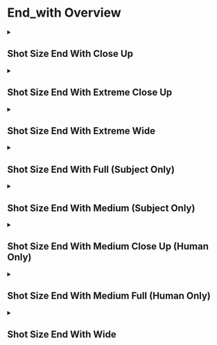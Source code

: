 # End_with Overview

<details>
<summary><h2>Shot Size End With Close Up</h2></summary>


<h3>🔵 Label Name:</h3>
<code>shot_size_end_with_close_up</code>


<h3>📖 Definition:</h3>
Does the video end with a close-up shot that highlights a distinct part of the subject while maintaining context?

<details>
<summary><h4> Question (Definition)</h4></summary>

</details>

<details>
<summary><h4> Alternative Question</h4></summary>

- Does the video close with a close-up shot focusing on a subject’s prominent feature?

- Is the last shot a close-up shot where the subject fills most of the frame?

- Does the video finish with a close-up shot capturing a key detail of the subject?

- Is the closing shot a close-up where a subject’s face, hands, or another defining feature is visible?

- Does the final shot show a close-up view with minimal surrounding context?

- Is the last shot a close-up that highlights intricate features?

- Does the video end with a shot where the subject takes up nearly the entire frame?

- Is the last frame a close-up that isolates a fine detail of the subject?

- Does the video conclude with a close-up framing a small portion of a subject?

- Is the final shot a tight and detailed view of an object or subject’s feature?

</details>

<details>
<summary><h4> Prompt (Definition)</h4></summary>

- A video that ends with a close-up shot, highlighting a distinct part of the subject while maintaining context.

</details>

<details>
<summary><h4> Alternative Prompt</h4></summary>

- The video ends with a close-up shot where the subject's defining features fill most of the frame.

- The video closes with a close-up shot emphasizing a specific detail of the subject.

- The last shot of the video is a close-up, providing a tight yet identifiable framing.

- The closing shot includes a close-up view of a subject’s face, hands, or a recognizable object.

- The final shot of the video is a close-up, ensuring key details are in focus.

- A shot that captures a subject closely while maintaining enough surrounding information.

- A video where the subject occupies 50%-100% of the frame while keeping identifiable context.

- A shot where the subject’s defining features remain prominent within the frame.

- A video ending with a close-up shot that enhances the subject’s presence on screen.

- A cinematic close-up shot that ensures the focus remains on the subject's key details.

</details>

<h4>🟢 Positive:</h4>
<code>self.shot_size_info['end'] == 'close_up'</code>

<h4>🔴 Negative:</h4>
<code>self.shot_size_info['end'] not in ['close_up', 'unknown']</code>

</details>

<details>
<summary><h2>Shot Size End With Extreme Close Up</h2></summary>


<h3>🔵 Label Name:</h3>
<code>shot_size_end_with_extreme_close_up</code>


<h3>📖 Definition:</h3>
Does the video end with an extreme close-up shot that isolates a very small detail of the subject or scene?

<details>
<summary><h4> Question (Definition)</h4></summary>

</details>

<details>
<summary><h4> Alternative Question</h4></summary>

- Does the video close with an extreme close-up shot focusing on a tiny detail?

- Is the last shot an extreme close-up shot capturing an isolated part of the subject?

- Does the video finish with an extreme close-up emphasizing texture or fine details?

- Is the closing shot an extreme close-up where only a small portion of the subject is visible?

- Does the final shot show an extreme close-up view with minimal surrounding context?

- Is the last shot an extreme close-up that highlights intricate features?

- Does the video end with a shot where the subject takes up nearly the entire frame?

- Is the last frame an extreme close-up that isolates a fine detail of the subject?

- Does the video close with an extreme close-up framing a small portion of a subject?

- Is the final shot a tight and detailed view of an object or subject’s feature?

</details>

<details>
<summary><h4> Prompt (Definition)</h4></summary>

- A video that ends with an extreme close-up shot, isolating a very small detail of the subject or scene.

</details>

<details>
<summary><h4> Alternative Prompt</h4></summary>

- The video ends with an extreme close-up shot capturing a tiny feature of the subject.

- The video closes with an extreme close-up shot emphasizing small details.

- The last shot of the video is an extreme close-up focusing on intricate textures.

- The closing shot is an extreme close-up, making the subject’s details highly prominent.

- The final shot of the video is an extreme close-up with minimal surrounding context.

- A shot that frames only a tiny part of the subject, emphasizing detail over broader context.

- A video where the subject takes up nearly 100% of the frame, isolating a fine feature.

- A shot where a minuscule portion of the subject is visible, creating an extreme close-up view.

- A video ending with a narrow field of view focusing intensely on a small subject detail.

- A cinematic extreme close-up shot that enhances the subject’s fine textures or intricate elements.

</details>

<h4>🟢 Positive:</h4>
<code>self.shot_size_info['end'] == 'extreme_close_up'</code>

<h4>🔴 Negative:</h4>
<code>self.shot_size_info['end'] not in ['extreme_close_up', 'unknown']</code>

</details>

<details>
<summary><h2>Shot Size End With Extreme Wide</h2></summary>


<h3>🔵 Label Name:</h3>
<code>shot_size_end_with_extreme_wide</code>


<h3>📖 Definition:</h3>
Does the video end with a wide shot?

<details>
<summary><h4> Question (Definition)</h4></summary>

</details>

<details>
<summary><h4> Alternative Question</h4></summary>

- Does the video close with a extreme wide shot?

- Is the last shot of the video a extreme wide shot?

- Does the video end with a extreme wide shot?

- Is the closing shot of the video a extreme wide shot?

- Does the video finish with a extreme wide shot?

</details>

<details>
<summary><h4> Prompt (Definition)</h4></summary>

- A video that ends with a extreme wide shot.

</details>

<details>
<summary><h4> Alternative Prompt</h4></summary>

- The video ends with a extreme wide shot.

- The video closes with a extreme wide shot.

- The last shot of the video is a extreme wide shot.

- The closing shot is a extreme wide shot.

- The closing shot of the video is a extreme wide shot.

</details>

<h4>🟢 Positive:</h4>
<code>self.shot_size_info['end'] == 'extreme_wide'</code>

<h4>🔴 Negative:</h4>
<code>self.shot_size_info['end'] not in ['extreme_wide', 'unknown']</code>

</details>

<details>
<summary><h2>Shot Size End With Full (Subject Only)</h2></summary>


<h3>🔵 Label Name:</h3>
<code>shot_size_end_with_full</code>


<h3>📖 Definition:</h3>
Does the video end with a full shot that frames the entire body of the subject?

<details>
<summary><h4> Question (Definition)</h4></summary>

</details>

<details>
<summary><h4> Alternative Question</h4></summary>

- Does the video close with a full shot where the subject is clearly framed?

- Is the last shot a full shot capturing the entire body of the subject?

- Does the video finish with a full shot focusing primarily on the subject?

- Is the closing shot a full shot where the subject is the main focus?

- Does the final shot provide a full-body view of the subject?

- Is the last shot a full shot with the subject occupying most of the frame?

- Does the video end with a shot where the subject takes up more than 50% of the frame?

- Is the final frame composed to fully capture the subject while maintaining a clear focus?

- Does the video conclude with a shot that ensures the entire subject is visible?

- Is the last shot taken at a distance that fully includes the subject in the frame?

</details>

<details>
<summary><h4> Prompt (Definition)</h4></summary>

- A video that ends with a full shot, framing the entire subject while maintaining focus on it.

</details>

<details>
<summary><h4> Alternative Prompt</h4></summary>

- The video ends with a full shot where the subject is fully visible.

- The video closes with a full shot, focusing on the entire body of the subject.

- The last shot of the video is a full-body view of the subject.

- The closing shot includes the subject’s entire form with minimal background emphasis.

- The final shot of the video is a full shot, ensuring the whole subject is captured.

- A shot that fully frames the subject while keeping the focus primarily on them.

- A video where the subject takes up most of the frame, emphasizing their full form.

- A shot where the entire subject is visible, but some minor parts (e.g., foot, tail) may be cropped.

- A video ending with a full-body shot that prioritizes the subject over the background.

- A cinematic full shot that ensures the subject is the focal point of the composition.

</details>

<h4>🟢 Positive:</h4>
<code>self.shot_size_info['end'] == 'full'</code>

<h4>🔴 Negative:</h4>
<code>self.shot_size_info['end'] not in ['full', 'unknown']</code>

</details>

<details>
<summary><h2>Shot Size End With Medium (Subject Only)</h2></summary>


<h3>🔵 Label Name:</h3>
<code>shot_size_end_with_medium</code>


<h3>📖 Definition:</h3>
Does the video end with a medium shot that frames about half of the subject?

<details>
<summary><h4> Question (Definition)</h4></summary>

</details>

<details>
<summary><h4> Alternative Question</h4></summary>

- Does the video close with a medium shot framing the subject from the waist or mid-torso up?

- Is the last shot a medium shot where about half of the subject is visible?

- Does the video finish with a medium shot that provides a balanced view of the subject?

- Is the closing shot a medium shot where the subject occupies around 50% of the frame?

- Does the final shot focus on the subject without being a close-up or full-body shot?

- Is the last shot a medium shot where the framing emphasizes the upper half of the subject?

- Does the video end with a shot where the subject's face and torso are visible?

- Is the final frame a medium shot that keeps the subject in clear view?

- Does the video conclude with a shot that includes the upper half of the subject while maintaining some background context?

- Is the last shot taken at a medium distance, showing about half of the subject?

</details>

<details>
<summary><h4> Prompt (Definition)</h4></summary>

- A video that ends with a medium shot, framing about half of the subject.

</details>

<details>
<summary><h4> Alternative Prompt</h4></summary>

- The video ends with a medium shot where the subject is visible from the waist or mid-torso up.

- The video closes with a medium shot capturing about half of the subject’s body.

- The last shot of the video is a medium shot, offering a balanced view of the subject.

- The closing shot includes the subject’s upper half while maintaining some scene context.

- The final shot of the video is a medium shot, ensuring the subject is well-framed.

- A shot that frames the subject from the mid-torso up, avoiding close-ups or full-body shots.

- A video where the subject occupies about 50% of the frame while still allowing background details.

- A shot where the subject's face and upper body are clearly visible.

- A video ending with a medium shot that provides a natural composition of the subject.

- A cinematic medium shot that ensures a balanced framing between the subject and background.

</details>

<h4>🟢 Positive:</h4>
<code>self.shot_size_info['end'] == 'medium'</code>

<h4>🔴 Negative:</h4>
<code>self.shot_size_info['end'] not in ['medium', 'unknown']</code>

</details>

<details>
<summary><h2>Shot Size End With Medium Close Up (Human Only)</h2></summary>


<h3>🔵 Label Name:</h3>
<code>shot_size_end_with_medium_close_up</code>


<h3>📖 Definition:</h3>
Does the video end with a medium close-up shot that frames the human subject from the chest upward?

<details>
<summary><h4> Question (Definition)</h4></summary>

</details>

<details>
<summary><h4> Alternative Question</h4></summary>

- Does the video close with a medium close-up shot featuring a human subject?

- Is the last shot a medium close-up shot where the subject’s face and upper body are visible?

- Does the video finish with a medium close-up shot capturing the subject’s head and shoulders?

- Is the closing shot a medium close-up shot where the subject’s upper arms are partially visible?

- Does the final shot frame the subject closely while still including some upper body?

- Is the last shot a medium close-up that avoids cutting off the head or shoulders?

- Does the video end with a shot that primarily emphasizes the subject’s facial expressions?

- Is the final frame a medium close-up shot that balances facial detail and upper body framing?

- Does the video conclude with a shot that keeps the subject’s face centered while maintaining upper body visibility?

- Is the last shot a tight but not extreme close-up of the subject’s head and chest?

</details>

<details>
<summary><h4> Prompt (Definition)</h4></summary>

- A video that ends with a medium close-up shot, framing the human subject from the chest upward.

</details>

<details>
<summary><h4> Alternative Prompt</h4></summary>

- The video ends with a medium close-up shot where the subject’s head, shoulders, and upper body are visible.

- The video closes with a medium close-up shot that keeps the subject’s face and some upper body in frame.

- The last shot of the video is a medium close-up that includes the head, shoulders, and part of the arms.

- The closing shot is a medium close-up shot, ensuring the subject’s facial details are clearly visible.

- The final shot of the video is a medium close-up, balancing facial detail with upper body framing.

- A shot that focuses on the subject’s head and shoulders while maintaining a natural composition.

- A video where the subject is framed from the chest upward, avoiding excessive cropping.

- A shot where the subject’s face remains the focal point while still showing some body context.

- A video ending with a medium close-up shot that highlights the subject’s expressions.

- A cinematic medium close-up shot that ensures a clear balance between face and upper body.

</details>

<h4>🟢 Positive:</h4>
<code>self.shot_size_info['end'] == 'medium_close_up'</code>

<h4>🔴 Negative:</h4>
<code>self.shot_size_info['end'] not in ['medium_close_up', 'unknown']</code>

</details>

<details>
<summary><h2>Shot Size End With Medium Full (Human Only)</h2></summary>


<h3>🔵 Label Name:</h3>
<code>shot_size_end_with_medium_full</code>


<h3>📖 Definition:</h3>
Does the video end with a medium full shot that frames the human subject from the mid-thigh or knee upward?

<details>
<summary><h4> Question (Definition)</h4></summary>

</details>

<details>
<summary><h4> Alternative Question</h4></summary>

- Does the video close with a medium full shot where the subject is framed from the thighs up?

- Is the last shot a medium full shot capturing most of the subject’s body?

- Does the video finish with a medium full shot where the subject’s lower legs are cropped?

- Is the closing shot a medium full shot where the subject is visible from the knees up?

- Does the final shot frame the subject’s body from mid-thigh to head?

- Is the last shot a medium full shot where the subject remains clearly framed?

- Does the video end with a medium full shot that provides a balance between full-body and close-up?

- Is the final frame composed to show the subject’s upper body while maintaining background context?

- Does the video conclude with a medium full shot emphasizing the subject over the environment?

- Is the last shot a medium full shot with a slightly cropped lower half?

</details>

<details>
<summary><h4> Prompt (Definition)</h4></summary>

- A video that ends with a medium full shot, framing the human subject from mid-thigh or knee upward.

</details>

<details>
<summary><h4> Alternative Prompt</h4></summary>

- The video ends with a medium full shot where the subject is visible from mid-thigh up.

- The video closes with a medium full shot capturing most of the subject’s body.

- The last shot of the video is a medium full shot, keeping the subject’s upper body in focus.

- The closing shot frames the subject’s body from mid-thigh while maintaining background context.

- The final shot of the video is a medium full shot ensuring the subject is well-framed.

- A shot that captures the subject’s body while avoiding a full-body composition.

- A video where the subject takes up most of the frame while keeping the scene visible.

- A shot where the subject is framed from the knees up, balancing focus and context.

- A video ending with a medium full shot that provides a natural subject framing.

- A cinematic medium full shot that ensures the subject remains the focal point.

</details>

<h4>🟢 Positive:</h4>
<code>self.shot_size_info['end'] == 'medium_full'</code>

<h4>🔴 Negative:</h4>
<code>self.shot_size_info['end'] not in ['medium_full', 'unknown']</code>

</details>

<details>
<summary><h2>Shot Size End With Wide</h2></summary>


<h3>🔵 Label Name:</h3>
<code>shot_size_end_with_wide</code>


<h3>📖 Definition:</h3>
Does the video end with a wide shot of scenery, or a wide shot that frames the subject while keeping enough background context?

<details>
<summary><h4> Question (Definition)</h4></summary>

</details>

<details>
<summary><h4> Alternative Question</h4></summary>

- Does the video close with a wide shot that balances the subject and surroundings?

- Is the last shot a wide shot where the subject is clearly visible but not dominant?

- Does the video finish with a wide shot that includes both the subject and its environment?

- Is the closing shot a wide shot where the surroundings remain a key part of the composition?

- Does the last shot frame the subject fully while still showing background details?

- Is the final shot a wide view where no single element dominates?

- Does the video end with a shot where the subject occupies around 15-50% of the frame?

- Is the final frame composed to show the subject in relation to its environment?

- Does the video conclude with a shot that is not too far (extreme wide) but still provides context?

- Is the last shot a wide-angle view offering more detail than an extreme wide shot?

</details>

<details>
<summary><h4> Prompt (Definition)</h4></summary>

- The video ends with either a wide shot of scenery or a wide shot that frames the subject while keeping enough background context.

</details>

<details>
<summary><h4> Alternative Prompt</h4></summary>

- The video ends with a wide shot where the subject is fully visible.

- The video closes with a wide shot, balancing subject and environment.

- The last shot of the video is a wide view that emphasizes both subject and surroundings.

- The closing shot includes the entire subject but maintains scene context.

- The final shot of the video is a wide shot, offering more detail than an extreme wide shot.

- A shot that frames the subject while keeping the background visible.

- A video where the subject occupies 15-50% of the frame while the setting remains clear.

- A shot where the entire subject is visible, but surroundings are also important.

- A video ending with a balanced wide shot where no single element dominates.

- A cinematic wide shot that includes both the subject and contextual environment.

</details>

<h4>🟢 Positive:</h4>
<code>self.shot_size_info['end'] == 'wide'</code>

<h4>🔴 Negative:</h4>
<code>self.shot_size_info['end'] not in ['wide', 'unknown']</code>

</details>

